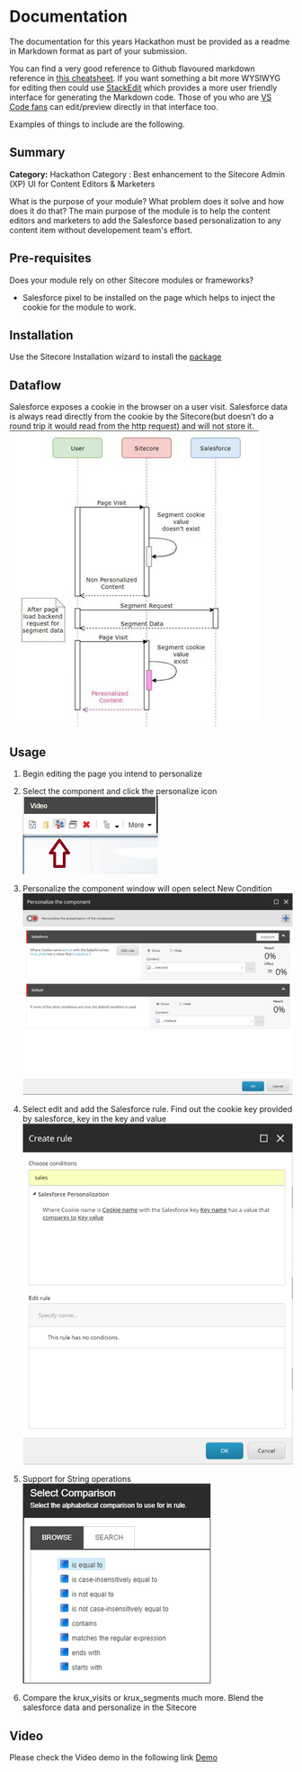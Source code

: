 # Documentation

The documentation for this years Hackathon must be provided as a readme in Markdown format as part of your submission. 

You can find a very good reference to Github flavoured markdown reference in [this cheatsheet](https://github.com/adam-p/markdown-here/wiki/Markdown-Cheatsheet). If you want something a bit more WYSIWYG for editing then could use [StackEdit](https://stackedit.io/app) which provides a more user friendly interface for generating the Markdown code. Those of you who are [VS Code fans](https://code.visualstudio.com/docs/languages/markdown#_markdown-preview) can edit/preview directly in that interface too.

Examples of things to include are the following.

## Summary

**Category:** Hackathon Category :
Best enhancement to the Sitecore Admin (XP) UI for Content Editors & Marketers

What is the purpose of your module? What problem does it solve and how does it do that?
The main purpose of the module is to help the content editors and marketers to add the Salesforce based personalization to any content item without developement team's effort.

## Pre-requisites

Does your module rely on other Sitecore modules or frameworks?

- Salesforce pixel to be installed on the page which helps to inject the cookie for the module to work.

## Installation
Use the Sitecore Installation wizard to install the [package](#https://github.com/Sitecore-Hackathon/2019-Sitecorian/blob/master/sc.package/Salesforce%20Personalization-v1.0.zip)

## Dataflow

Salesforce exposes a cookie in the browser on a user visit. Salesforce data is always read directly from the cookie by the Sitecore(but doesn’t do a round trip it would read from the http request) and will not store it.
![Data Flow](https://github.com/Sitecore-Hackathon/2019-Sitecorian/blob/master/documentation/images/1.png)

## Usage

1. Begin editing the page you intend to personalize

2. Select the component and click the personalize icon
![Edit component](https://github.com/Sitecore-Hackathon/2019-Sitecorian/blob/master/documentation/images/2.png)

3. Personalize the component window will open select New Condition
![Personalize component](https://github.com/Sitecore-Hackathon/2019-Sitecorian/blob/master/documentation/images/4.png)

4. Select edit and add the Salesforce rule. Find out the cookie key provided by salesforce, key in the key and value 
![Salesforce rules](https://github.com/Sitecore-Hackathon/2019-Sitecorian/blob/master/documentation/images/5.png)

5. Support for String operations
![String operations](https://github.com/Sitecore-Hackathon/2019-Sitecorian/blob/master/documentation/images/6.png)

6. Compare the krux_visits or krux_segments much more. Blend the salesforce data and personalize in the Sitecore

## Video

Please check the Video demo in the following link
[Demo](#https://github.com/Sitecore-Hackathon/2019-Sitecorian/blob/master/documentation/demovideo.zip)
